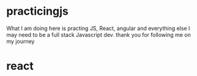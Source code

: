# practicingjs
What I am doing here is practing JS, React, angular and everything else I may need to be a full stack Javascript dev. thank you for following me on my journey 

# react
